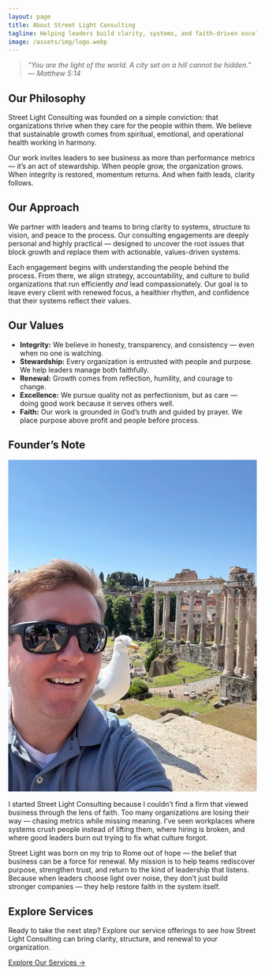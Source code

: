 ```yaml
---
layout: page
title: About Street Light Consulting
tagline: Helping leaders build clarity, systems, and faith-driven excellence.
image: /assets/img/logo.webp
---
```


> *“You are the light of the world. A city set on a hill cannot be hidden.” — Matthew 5:14*

## Our Philosophy
Street Light Consulting was founded on a simple conviction: that organizations thrive when they care for the people within them. We believe that sustainable growth comes from spiritual, emotional, and operational health working in harmony. 

Our work invites leaders to see business as more than performance metrics — it’s an act of stewardship. When people grow, the organization grows. When integrity is restored, momentum returns. And when faith leads, clarity follows.

## Our Approach
We partner with leaders and teams to bring clarity to systems, structure to vision, and peace to the process. Our consulting engagements are deeply personal and highly practical — designed to uncover the root issues that block growth and replace them with actionable, values-driven systems.

Each engagement begins with understanding the people behind the process. From there, we align strategy, accountability, and culture to build organizations that run efficiently *and* lead compassionately. Our goal is to leave every client with renewed focus, a healthier rhythm, and confidence that their systems reflect their values.

## Our Values
- **Integrity:** We believe in honesty, transparency, and consistency — even when no one is watching.  
- **Stewardship:** Every organization is entrusted with people and purpose. We help leaders manage both faithfully.  
- **Renewal:** Growth comes from reflection, humility, and courage to change.  
- **Excellence:** We pursue quality not as perfectionism, but as care — doing good work because it serves others well.  
- **Faith:** Our work is grounded in God’s truth and guided by prayer. We place purpose above profit and people before process.  

## Founder’s Note
![Hanging Out with the Holy Spirit in Rome](/assets/img/RobStreetFounder.webp)


I started Street Light Consulting because I couldn’t find a firm that viewed business through the lens of faith. Too many organizations are losing their way — chasing metrics while missing meaning. I’ve seen workplaces where systems crush people instead of lifting them, where hiring is broken, and where good leaders burn out trying to fix what culture forgot.

Street Light was born on my trip to Rome out of hope — the belief that business can be a force for renewal. My mission is to help teams rediscover purpose, strengthen trust, and return to the kind of leadership that listens. Because when leaders choose light over noise, they don’t just build stronger companies — they help restore faith in the system itself.

## Explore Services
Ready to take the next step? Explore our service offerings to see how Street Light Consulting can bring clarity, structure, and renewal to your organization.  

[Explore Our Services →](/services/)
